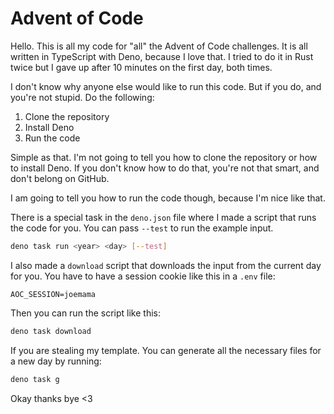 # Advent of Code

Hello. This is all my code for "all" the Advent of Code challenges. It is all written in TypeScript with Deno, because I love that. I tried to do it in Rust twice but I gave up after 10 minutes on the first day, both times.

I don't know why anyone else would like to run this code. But if you do, and you're not stupid. Do the following:

1. Clone the repository
2. Install Deno
3. Run the code

Simple as that. I'm not going to tell you how to clone the repository or how to install Deno. If you don't know how to do that, you're not that smart, and don't belong on GitHub.

I am going to tell you how to run the code though, because I'm nice like that.

There is a special task in the `deno.json` file where I made a script that runs the code for you. You can pass `--test` to run the example input.

```sh
deno task run <year> <day> [--test]
```

I also made a `download` script that downloads the input from the current day for you. You have to have a session cookie like this in a `.env` file:

```env
AOC_SESSION=joemama
```

Then you can run the script like this:

```sh
deno task download
```

If you are stealing my template. You can generate all the necessary files for a new day by running:

```sh
deno task g
```

Okay thanks bye <3
